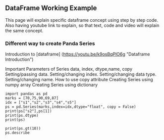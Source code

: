## DataFrame Working Example

This page will explain specific dataframe concept using step by step code. Also having youtube link to explain, so that text, code and video will explain the same concept.

### Different way to create Panda Series

Introduction to [dataframe] (https://youtu.be/k9osBqPlO6g "Dataframe Introduction")

Important Parameters of Series data, index, dtype,name, copy Setting/passing data. Setting/changing index. Setting/changing data type. Setting/changing name. How to use copy attribute Creating Series using numpy array Creating Series using dictionary

```
import pandas as pd
marks = [70,75,90,69,87]
idx = ["s1","s2","s3","s4","s5"]
ps = pd.Series(marks,index=idx,dtype="float", copy = False)
print(ps["s2"],ps[1])
print(ps.dtype)
print(ps)

print(ps.gt(10))
ps.describe
```
